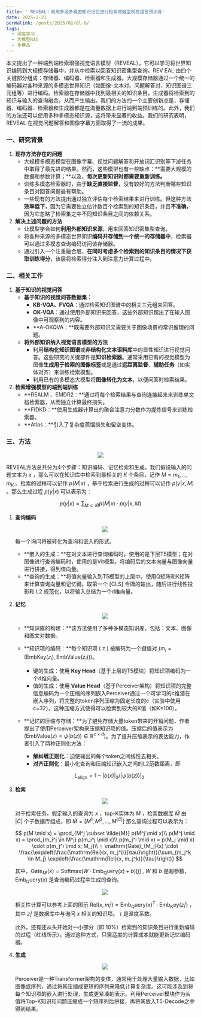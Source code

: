 ```yaml
---
title: ' REVEAL：利用多源多模态知识记忆进行检索增强型视觉语言预训练'
date: 2025-2-21
permalink: /posts/2025/02/dl-8/
tags:
  - 深度学习
  - 大模型RAG
  - 多模态
---
```

本文提出了一种端到端检索增强视觉语言模型（REVEAL），它可以学习将世界知识编码到大规模存储器中，并从中检索以回答知识密集型查询。REV EAL 由四个关键部分组成：存储器、编码器、检索器和生成器。大规模存储器通过一个统一的编码器对各种来源的多模态世界知识（如图像-文本对、问题解答对、知识图谱三元组等）进行编码。检索器在存储器中找到最相关的知识条目，生成器将检索到的知识与输入的查询融合，从而产生输出。我们的方法的一个主要创新点是，存储器、编码器、检索器和生成器都是在海量数据上进行端到端预训练的。此外，我们的方法还可以使用多种多模态知识源，这将带来显著的收益。我们的研究表明，REVEAL 在视觉问题解答和图像字幕方面取得了一流的成果。

### 一、研究背景 ###

1. **现存方法存在的问题**
   - 大规模多模态模型在图像字幕、视觉问题解答和开放词汇识别等下游任务中取得了最先进的结果。然而，这些模型也有一些缺点：**需要大规模的数据和参数计算；**以及，**每次更新知识时都需要重新训练。**
   - 训练多模态检索器时，由于**缺乏直接监督**，没有较好的方法判断哪些知识条目对回答问题最有帮助。
   - 一些现有的方法提出通过独立评估每个检索结果来进行训练。但这种方法**效率低下**，因为它需要独立估计数百个检索到的知识条目，并且**不准确**，因为它忽略了检索集之中不同知识条目之间的依赖关系。
2. **解决上述问题的方法**
   - 让模型学会如何**利用外部知识来源**，用来回答知识密集型查询。
   - 将各种来源的多模态世界知识**编码并存储到一个统一的存储器中**，检索器可以通过多模态查询编码访问该存储器。
   - 通过引入一个注重融合层，**在同时考虑多个检索到的知识条目的情况下获取训练得分**，该层将检索得分注入到注意力计算过程中。

### 二、相关工作 ###

1. **基于知识的视觉问答**
   - **基于知识的视觉问答数据集：**
     - **KB-VQA、FVQA**：通过检索知识图谱中的相关三元组来回答。
     - **OK-VQA**：通过使用外部知识来回答，这些外部知识超出了在输入图像中可观察到的内容。
     - **A-OKQVA：**既需要外部知识又需要关于图像场景的常识推理的问题。
   - **将外部知识纳入视觉语言模型的方法**
     - 利用**结构化知识图谱**或**非结构化文本语料库**中的显性知识进行视觉问答。这些研究的关键部件是**知识检索器**。通常采用已有的视觉模型为图像**生成用于检索的图像标签**或是通过**远距离监督**、**辅助任务**（如实体对齐）来训练检索模型。
     - 利用已有的多模态大模型将**图像转化为文本**，以便问答时检索结果。
2. **检索增强模型的端到端训练**
   - **REALM 、EMDR2：**通过将每个检索结果与查询连接起来来训练单文档检索器，从而独立计算最终损失。
   - **FIDKD：**使用生成器计算出的聚合注意力分数作为提炼信号来训练检索器。
   - **Atlas：**引入了复杂度蒸馏损失和留空变体。

### 三、方法 ###
<div align=center><img src="https://sheehan-fang.github.io/images/picture/PEVEAL/5.png"/></div>


REVEAL方法总共分为4个步骤：知识编码、记忆检索和生成。我们假设输入的问题文本为 $x$ ，那么可以在知识库中检索到最相关的 $K$ 个条目，记作 $M={m_1, … ,m_K}$ 。检索的过程可以记作 $p(M|x)$ ，基于检索进行生成的过程可以记作 $p(y|x,M)$ 。那么生成过程 $p(y|x)$ 可以表示为：

$$
p(y|x) = \sum_{M \subset \tilde{M}} p(M | x) \cdot p(y | x, M)
$$

1. **查询编码**

   <div align=center><img src="https://sheehan-fang.github.io/images/picture/PEVEAL/1.png"/></div>


   每一个询问将被转化为查询和嵌入的形式。

   - **嵌入的生成：**在对文本进行查询编码时，使用的是下层T5模型；在对图像进行查询编码时，使用的是Vit模型。将编码后的文本向量与图像向量进行拼接，得到值向量。
   - **查询的生成：**将值向量输入到T5模型的上层中，使用Q矩阵和K矩阵来计算查询向量和记忆键。取第一个 [CLS] 令牌的输出，随后进行线性投影和 L2 规范化，以将输入总结为一个d维向量。

2. **记忆**

   <div align=center><img src="https://sheehan-fang.github.io/images/picture/PEVEAL/2.png"/></div>


   - **知识库的构建：**该方法使用了多种多模态知识库，包括：文本、图像和图文对数据。
   - **知识项的编码：**每个知识项 ( z ) 被编码为一个键值对 $( m_i = (\text{EmbKey}(z_i), \text{EmbValue}(z_i)) )$。
     - 键的生成：使用 **Key Head**（基于上层的T5模块）将知识项编码为一个d维向量。
     - 值的生成：使用 **Value Head**（基于Perceiver架构）将知识项的完整信息编码为一个压缩的序列嵌入Perceiver通过一个可学习的c维潜在嵌入序列，将完整的token序列压缩为固定长度的c（实验中使用c=32）。这种压缩方式使得可以检索到较大的K值（如K=100）。
   - **记忆的压缩与存储：**为了避免存储大量token带来的开销问题，作者提出了使用Perceiver架构来压缩知识项的值。压缩后的值表示为 $( \text{EmbValue}(z) = \psi(b(z)) \in \mathbb{R}^{c \times d} )$。为了提升压缩表示的表达能力，作者引入了两种正则化方法：
     - **解纠缠正则化**：迫使输出的每个token之间线性去相关。
     - **对齐正则化**：最小化查询和压缩知识嵌入之间的L2范数距离，即 

     $$
     L_{\text{align}} = 1-{|b(x)|_2}/{|\psi(b(z))|_2}
     $$ 

   

3. **检索**

   <div align=center><img src="https://sheehan-fang.github.io/images/picture/PEVEAL/3.png"/></div>



   对于检索任务，假定输入的查询为 $x$ ，top-K实体为 $M$ ，检索数据库 $\tilde{M}$ 由 $|\tilde{C}|$ 个子数据库组成，即 $\tilde{M} = [M^1,M^2,...,M^{|\tilde{C}|}]$ 那么查询过程可以表示为：

   $$
   p(M \mid x) = \prod_{M^j \subset \tilde{M}} p(M^j \mid x)\\
   p(M^j \mid x) = \prod_{m_i^j \in M^j} p(m_i^j \mid x)\\
   p(m_j^i \mid x) = p(M_j \mid x) \cdot p(m_j^i \mid x; M_j)\\
   = \mathrm{Gate}_{M_j}(x) \cdot \frac{\exp\left(\frac{\mathrm{Rel}(x, m_j^i)}{\tau}\right)}{\sum_{m_j^k \in M_j} \exp\left(\frac{\mathrm{Rel}(x, m_j^k)}{\tau}\right)}
   $$

   其中，$\mathrm{Gate}_{M^j}(x) = \mathrm{Softmax}\Big(W \cdot \mathrm{Emb_Query}(x) + b\Big)[j]$ , $W$ 和 $b$ 是超参数， $\mathrm{Emb_Query}(x)$ 是查询编码过程中生成的查询。

   <div align=center><img src="https://sheehan-fang.github.io/images/picture/PEVEAL/6.png"/></div>


   相关性计算可以参考上面的图示 $\mathrm{Rel}(x, m_i^j)=\mathrm{Emb_Query}(x)^T·\mathrm{Emb_Key}(z_i^j)$ ，其中 $z_i^j$ 是数据库中与询问 $x$ 相关的知识项。 $\tau$ 是温度系数。

   此外，还有还从头开始对一小部分（即 10%）检索到的知识条目进行重新编码的过程（红线所示）。通过这种方式，只需适度的计算成本就能更新记忆编码器。

4. **生成**

   <div align=center><img src="https://sheehan-fang.github.io/images/picture/PEVEAL/4.png"/></div>


   Perceiver是一种Transformer架构的变体，通常用于处理大量输入数据，比如图像或序列，通过将其压缩成更短的序列来降低计算复杂度。这可能涉及到将每个知识项的嵌入进行处理，生成更紧凑的表示。利用Perceiver模块作为头值将Top-K知识和问题压缩成一个短序列后拼接，再将其放入T5-Decode之中得到结果。
